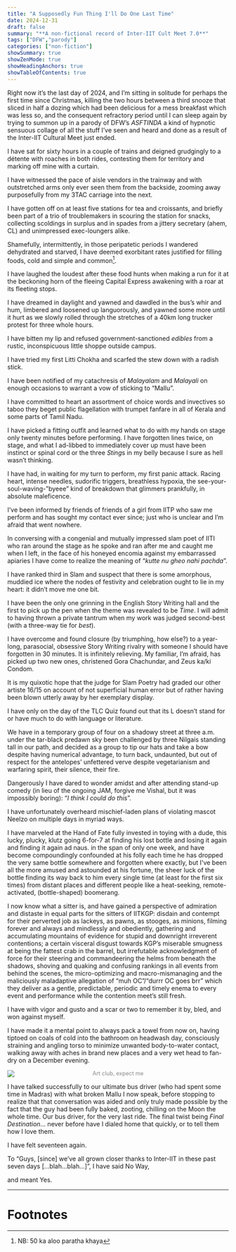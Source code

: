 ```yaml
---
title: "A Supposedly Fun Thing I'll Do One Last Time"
date: 2024-12-31
draft: false
summary: "**A non-fictional record of Inter-IIT Cult Meet 7.0**"
tags: ["DFW","parody"]
categories: ["non-fiction"]
showSummary: true
showZenMode: true
showHeadingAnchors: true
showTableOfContents: true
---
```


Right now it’s the last day of 2024, and I’m sitting in solitude for perhaps the first time since Christmas, killing the two hours between a third snooze that sliced in half a dozing which had been delicious for a mess breakfast which was less so, and the consequent refractory period until I can sleep again by trying to summon up in a parody of DFW’s *ASFTINDA* a kind of hypnotic sensuous collage of all the stuff I’ve seen and heard and done as a result of the Inter-IIT Cultural Meet just ended.

I have sat for sixty hours in a couple of trains and deigned grudgingly to a détente with roaches in both rides, contesting them for territory and marking off mine with a curtain. 

I have witnessed the pace of aisle vendors in the trainway and with outstretched arms only ever seen them from the backside, zooming away purposefully from my 3TAC carriage into the next. 

I have gotten off on at least five stations for tea and croissants, and briefly been part of a trio of troublemakers in scouring the station for snacks, collecting scoldings in surplus and in spades from a jittery secretary (ahem, CL) and unimpressed exec-loungers alike. 

Shamefully, intermittently, in those peripatetic periods I wandered dehydrated and starved, I have deemed exorbitant rates justified for filling foods, cold and simple and common[^1].

I have laughed the loudest after these food hunts when making a run for it at the beckoning horn of the fleeing Capital Express awakening with a roar at its fleeting stops.

I have dreamed in daylight and yawned and dawdled in the bus’s whir and hum, limbered and loosened up languorously, and yawned some more until it hurt as we slowly rolled through the stretches of a 40km long trucker protest for three whole hours.

I have bitten my lip and refused government-sanctioned *edibles* from a rustic, inconspicuous little shoppe outside campus. 

I have tried my first Litti Chokha and scarfed the stew down with a radish stick. 

I have been notified of my catachresis of *Malayalam* and *Malayali* on enough occasions to warrant a vow of sticking to “Mallu”.

I have committed to heart an assortment of choice words and invectives so taboo they beget public flagellation with trumpet fanfare in all of Kerala and some parts of Tamil Nadu. 

I have picked a fitting outfit and learned what to do with my hands on stage only twenty minutes before performing. I have forgotten lines twice, on stage, and what I ad-libbed to immediately cover up must have been instinct or spinal cord or the three *Sting*s in my belly because I sure as hell wasn’t thinking.

I have had, in waiting for my turn to perform, my first panic attack. Racing heart, intense needles, sudorific triggers, breathless hypoxia, the see-your-soul-waving-”byeee” kind of breakdown that glimmers prankfully, in absolute maleficence.

I’ve been informed by friends of friends of a girl from IITP who saw me perform and has sought my contact ever since; just who is unclear and I’m afraid that went nowhere.

In conversing with a congenial and mutually impressed slam poet of IITI who ran around the stage as he spoke and ran after me and caught me when I left, in the face of his honeyed encomia against my embarrassed apiaries I have come to realize the meaning of “*kutte nu gheo nahi pachda*”. 

I have ranked third in Slam and suspect that there is some amorphous, muddied ice where the nodes of festivity and celebration ought to lie in my heart: it didn’t move me one bit.

I have been the only one grinning in the English Story Writing hall and the first to pick up the pen when the theme was revealed to be *Time*. I will admit to having thrown a private tantrum when my work was judged second-best (with a three-way tie for *best*). 

I have overcome and found closure (by triumphing, how else?) to a year-long, parasocial, obsessive Story Writing rivalry with someone I should have forgotten in 30 minutes. It is infinitely relieving. My familiar, I’m afraid, has picked up two new ones, christened Gora Chachundar, and Zeus ka/ki Condom.

It is my quixotic hope that the judge for Slam Poetry had graded our other artiste 16/15 on account of not superficial human error but of rather having been blown utterly away by her exemplary display. 

I have only on the day of the TLC Quiz found out that its L doesn’t stand for or have much to do with language or literature.

We have in a temporary group of four on a shadowy street at three a.m. under the tar-black predawn sky been challenged by three Nilgais standing tall in our path, and decided as a group to tip our hats and take a bow despite having numerical advantage, to turn back, undaunted, but out of respect for the antelopes’ unfettered verve despite vegetarianism and warfaring spirit, their silence, their fire.

Dangerously I have dared to wonder amidst and after attending stand-up comedy (in lieu of the ongoing JAM, forgive me Vishal, but it was impossibly boring): “*I think I could do this*”.

I have unfortunately overheard mischief-laden plans of violating mascot Neelzo on multiple days in myriad ways.

I have marveled at the Hand of Fate fully invested in toying with a dude, this lucky, plucky, klutz going 6-for-7 at finding his lost bottle and losing it again and finding it again ad naus. in the span of only one week, and have become compoundingly confounded at his folly each time he has dropped the very same bottle somewhere and forgotten where exactly, but I've been all the more amused and astounded at his fortune, the sheer luck of the bottle finding its way back to him every single time (at least for the first six times) from distant places and different people like a heat-seeking, remote-activated, (bottle-shaped) boomerang.

I now know what a sitter is, and have gained a perspective of admiration and distaste in equal parts for the sitters of IITKGP: disdain and contempt for their perverted job as lackeys, as pawns, as stooges, as minions, filming forever and always and mindlessly and obediently, gathering and accumulating mountains of evidence for stupid and downright irreverent contentions; a certain visceral disgust towards KGP’s miserable smugness at being the fattest crab in the barrel, but irrefutable acknowledgment of force for their steering and commandeering the helms from beneath the shadows, shoving and quaking and confusing rankings in all events from behind the scenes, the micro-optimizing and macro-mismanaging and the maliciously maladaptive allegation of “muh OC”/“durrr OC goes brr” which they deliver as a gentle, predictable, periodic and timely enema to every event and performance while the contention meet’s still fresh.

I have with vigor and gusto and a scar or two to remember it by, bled, and won against myself.

I have made it a mental point to always pack a towel from now on, having tiptoed on coals of cold into the bathroom on headwash day, consciously straining and angling torso to minimize unwanted body-to-water contact, walking away with aches in brand new places and a very wet head to fan-dry on a December evening.

<style>
    .image-container {
        display: flex;
        justify-content: center;
        gap: 10px; /* Space between images */
    }
    .image-container img {
        max-width: 100%;
        height: auto;
    }
</style>

<!-- <div class="image-container">
        <img src="ASFT1.png" alt="Image 1">
        <img src="ASFT2.png" alt="Image 2">
        <img src="ASFT3.png" alt="Image 3">
</div> -->


![](img/ASFT-orange.png)

<div style="text-align: center; opacity:0.5; font-size: 0.9em; margin-top: -30px;">
    Art club, expect me
</div>
<!-- Only the Bikini Bottom duo remain as I write. -->

I have talked successfully to our ultimate bus driver (who had spent some time in Madras) with what broken Mallu I now speak, before stopping to realize that that conversation was aided and only truly made possible by the fact that the guy had been fully baked, zooting, chilling on the Moon the whole time. Our bus driver, for the very last ride. The final twist being *Final Destination*… never before have I dialed home that quickly, or to tell them how I love them.

I have felt seventeen again.

To “Guys, \[since\] we’ve all grown closer thanks to Inter-IIT in these past seven days \[...blah…blah…\]”, I have said No Way, 

and meant Yes.

---
# Footnotes

[^1]: NB: 50 ka aloo paratha khaya